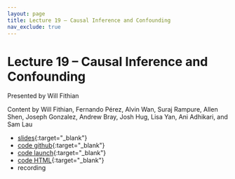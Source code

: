 ```yaml
---
layout: page
title: Lecture 19 – Causal Inference and Confounding
nav_exclude: true
---
```


# Lecture 19 – Causal Inference and Confounding

Presented by Will Fithian

Content by Will Fithian, Fernando Pérez, Alvin Wan, Suraj Rampure, Allen Shen, Joseph Gonzalez, Andrew Bray, Josh Hug, Lisa Yan, Ani Adhikari, and Sam Lau

- [slides](https://docs.google.com/presentation/d/1SXSPHWDNBRGvfErTkSHrvXNRGmFxMQJx_SCHEoeqJV8/edit?usp=sharing){:target="_blank"}
- [code github](https://github.com/DS-100/fa22/blob/main/lec/lec19/lec19.ipynb){:target="_blank"}
- [code launch](https://data100.datahub.berkeley.edu/hub/user-redirect/git-pull?repo=https%3A%2F%2Fgithub.com%2FDS-100%2Ffa22&branch=main&urlpath=lab%2Ftree%2Ffa22%2Flec%2Flec19%2Flec19.ipynb){:target="_blank"}
- [code HTML](../../resources/assets/lectures/lec19/lec19.html){:target="_blank"}
- recording